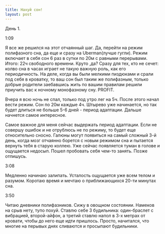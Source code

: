 ```yaml
---
title: Нахуй сон!
layout: post
---
```


День 1.

1:09

Я все же решился на этот отчаянный шаг. Да, перейти на режим полифазного сна, да еще и сразу на Uberman(лучше гугли). Режим включает в себя сон 6 раз в сутки по 20м с равными перерывами. Итого: 22ч свободного времени. Круто ,да?
Сразу для тех, кто не сечет: колво сна в часах играет не такую важную роль, как его периодичность. На деле, когда вы были мелкими пиздюками и срали под себя в кроватку, то ваш сон был таким же полифазным, только добрые родители заебавшись жить по вашим правилам решили приучить вас к ночному монофазному сну. PROFIT.

Вчера я всю ночь не спал, только под утро лег на 5ч. После этого начал вести режим. Сон по 20м каждые 4ч. Штырево уже начинается, но так будет длиться не больше 5-6 дней - период адаптации. Дальше начнется самое интересное.

Самое важное для меня сейчас выдержать период адаптации. Если не совершу ошибок и не отрублюсь не по режиму, то будет еще относительно сносно. Галюны могут появиться на самый сложный 3-й день, когда мозг отчаянно борется с новым режимом сна и пытается вернуть тебя в старую коллею.
Уже сейчас появляется туман в голове и ощущается недосып. Пошел пробовать себя чем-то занять. Позже отпишусь.

3:08

Медленно начинаю залипать. Усталость ощущается уже всем телом и разумом. Коротаю время и мечтаю о приближающихся 20-ти минутах сна.

3:50

Читаю дневники полифазников. Сижу в овощном состоянии. Намеков на срыв нету, тупо похуй. Ставлю себе 3 будильника: один-браслет с вибрацией, второй-айфон, а третий ставлю напол в 3-х метрах от кровати, чтобы до него еще идти пришлось. Просто, начитался, что многие на перывых днях сливаются и просыпают будильники.

